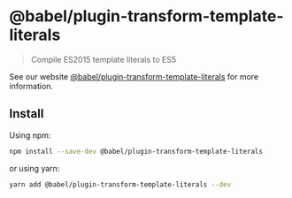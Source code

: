 # @babel/plugin-transform-template-literals

> Compile ES2015 template literals to ES5

See our website [@babel/plugin-transform-template-literals](https://babeljs.io/docs/en/next/babel-plugin-transform-template-literals.html) for more information.

## Install

Using npm:

```bash
npm install --save-dev @babel/plugin-transform-template-literals
```

or using yarn:

```bash
yarn add @babel/plugin-transform-template-literals --dev
```

